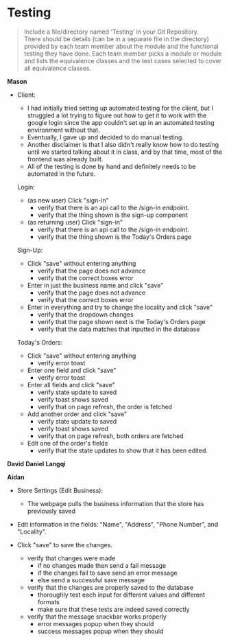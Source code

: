 # Testing

> Include a file/directory named ‘Testing’ in your Git Repository.  
> There should be details (can be in a separate file in the directory) provided by each team member about the module and the functional testing they have done. Each team member picks a module or module and lists the equivalence classes and the test cases selected to cover all equivalence classes.

**Mason**

- Client:

  - I had initially tried setting up automated testing for the client, but I struggled a lot trying to figure out how to get it to work with the google login since the app couldn't set up in an automated testing environment without that.
  - Eventually, I gave up and decided to do manual testing.
  - Another disclaimer is that I also didn't really know how to do testing until we started talking about it in class, and by that time, most of the frontend was already built.
  - All of the testing is done by hand and definitely needs to be automated in the future.

  Login:

  - (as new user) Click "sign-in"
    - verify that there is an api call to the /sign-in endpoint.
    - verify that the thing shown is the sign-up component
  - (as returning user) Click "sign-in"
    - verify that there is an api call to the /sign-in endpoint.
    - verify that the thing shown is the Today's Orders page

  Sign-Up:

  - Click "save" without entering anything
    - verify that the page does not advance
    - verify that the correct boxes error
  - Enter in just the business name and click "save"
    - verify that the page does not advance
    - verify that the correct boxes error
  - Enter in everything and try to change the locality and click "save"
    - verify that the dropdown changes
    - verify that the page shown next is the Today's Orders page
    - verify that the data matches that inputted in the database

  Today's Orders:

  - Click "save" without entering anything
    - verify error toast
  - Enter one field and click "save"
    - verify error toast
  - Enter all fields and click "save"
    - verify state update to saved
    - verify toast shows saved
    - verify that on page refresh, the order is fetched
  - Add another order and click "save"
    - verify state update to saved
    - verify toast shows saved
    - verify that on page refresh, both orders are fetched
  - Edit one of the order's fields
    - verify that the state updates to show that it has been edited.

**David**
**Daniel**
**Langqi**


**Aidan**

- Store Settings (Edit Business):
  - The webpage pulls the business information that the store has previously saved
 
 - Edit information in the fields: "Name", "Address", "Phone Number", and "Locality".
 - Click "save" to save the changes.
   - verify that changes were made
     - if no changes made then send a fail message
     - if the changes fail to save send an error message
     - else send a successful save message
   - verify that the changes are properly saved to the database
     - thoroughly test each input for different values and different formats
     - make sure that these tests are indeed saved correctly
   - verify that the message snackbar works properly
     - error messages popup when they should
     - success messages popup when they should
